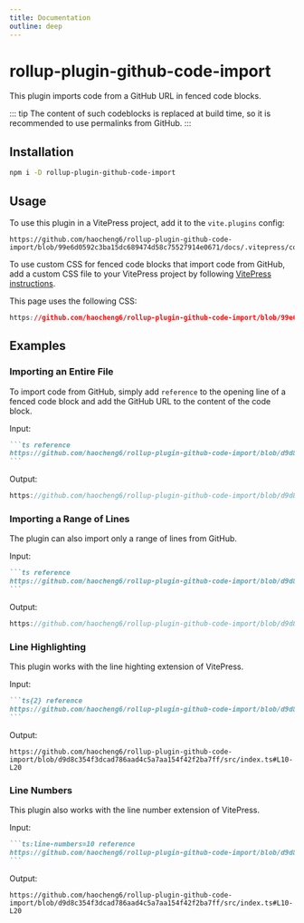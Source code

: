 ```yaml
---
title: Documentation
outline: deep
---
```


# rollup-plugin-github-code-import

This plugin imports code from a GitHub URL in fenced code blocks.

::: tip
The content of such codeblocks is replaced at build time, so it is recommended
to use permalinks from GitHub.
:::

## Installation

```sh
npm i -D rollup-plugin-github-code-import
```

## Usage

To use this plugin in a VitePress project, add it to the `vite.plugins` config:

```js{2,16-18} reference
https://github.com/haocheng6/rollup-plugin-github-code-import/blob/99e6d0592c3ba15dc689474d58c75527914e0671/docs/.vitepress/config.ts
```

To use custom CSS for fenced code blocks that import code from GitHub, add a
custom CSS file to your VitePress project by following [VitePress instructions][1].

This page uses the following CSS:

```css reference
https://github.com/haocheng6/rollup-plugin-github-code-import/blob/99e6d0592c3ba15dc689474d58c75527914e0671/docs/.vitepress/theme/custom.css
```

## Examples

### Importing an Entire File

To import code from GitHub, simply add `reference` to the opening line of a
fenced code block and add the GitHub URL to the content of the code block.

Input:

````markdown
```ts reference
https://github.com/haocheng6/rollup-plugin-github-code-import/blob/d9d8c354f3dcad786aad4c5a7aa154f42f2ba7ff/src/index.ts
```
````

Output:

```ts reference
https://github.com/haocheng6/rollup-plugin-github-code-import/blob/d9d8c354f3dcad786aad4c5a7aa154f42f2ba7ff/src/index.ts
```

### Importing a Range of Lines

The plugin can also import only a range of lines from GitHub.

Input:

````markdown
```ts reference
https://github.com/haocheng6/rollup-plugin-github-code-import/blob/d9d8c354f3dcad786aad4c5a7aa154f42f2ba7ff/src/index.ts#L10-L20
```
````

Output:

```ts reference
https://github.com/haocheng6/rollup-plugin-github-code-import/blob/d9d8c354f3dcad786aad4c5a7aa154f42f2ba7ff/src/index.ts#L10-L20
```

### Line Highlighting

This plugin works with the line highting extension of VitePress.

Input:

````markdown
```ts{2} reference
https://github.com/haocheng6/rollup-plugin-github-code-import/blob/d9d8c354f3dcad786aad4c5a7aa154f42f2ba7ff/src/index.ts#L10-L20
```
````

Output:

```ts{2} reference
https://github.com/haocheng6/rollup-plugin-github-code-import/blob/d9d8c354f3dcad786aad4c5a7aa154f42f2ba7ff/src/index.ts#L10-L20
```

### Line Numbers

This plugin also works with the line number extension of VitePress.

Input:

````markdown
```ts:line-numbers=10 reference
https://github.com/haocheng6/rollup-plugin-github-code-import/blob/d9d8c354f3dcad786aad4c5a7aa154f42f2ba7ff/src/index.ts#L10-L20
```
````

Output:

```ts:line-numbers=10 reference
https://github.com/haocheng6/rollup-plugin-github-code-import/blob/d9d8c354f3dcad786aad4c5a7aa154f42f2ba7ff/src/index.ts#L10-L20
```

[1]: https://vitepress.dev/guide/extending-default-theme#customizing-css
